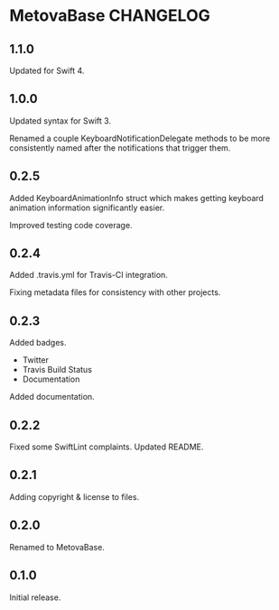 # MetovaBase CHANGELOG

## 1.1.0

Updated for Swift 4.

## 1.0.0

Updated syntax for Swift 3.

Renamed a couple KeyboardNotificationDelegate methods to be more consistently named after the notifications that trigger them.

## 0.2.5

Added KeyboardAnimationInfo struct which makes getting keyboard animation information significantly easier.

Improved testing code coverage.

## 0.2.4

Added .travis.yml for Travis-CI integration.

Fixing metadata files for consistency with other projects.

## 0.2.3

Added badges.

 - Twitter
 - Travis Build Status
 - Documentation

Added documentation.

## 0.2.2

Fixed some SwiftLint complaints.  Updated README.

## 0.2.1

Adding copyright & license to files.

## 0.2.0

Renamed to MetovaBase.

## 0.1.0

Initial release.
